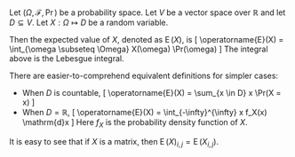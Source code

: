 Let $(\Omega, \mathcal{F}, \Pr)$ be a probability space.
Let $V$ be a vector space over $\mathbb{R}$ and let $D \subseteq V$.
Let $X: \Omega \mapsto D$ be a random variable.

Then the expected value of $X$, denoted as $\operatorname{E}(X)$, is
\[ \operatorname{E}(X) = \int_{\omega \subseteq \Omega} X(\omega) \Pr(\omega) \]
The integral above is the Lebesgue integral.

There are easier-to-comprehend equivalent definitions for simpler cases:

* When $D$ is countable,
\[ \operatorname{E}(X) = \sum_{x \in D} x \Pr(X = x) \]
* When $D = \mathbb{R}$,
\[ \operatorname{E}(X) = \int_{-\infty}^{\infty} x f_X(x) \mathrm{d}x \]
Here $f_X$ is the probability density function of $X$.

It is easy to see that if $X$ is a matrix, then
$\operatorname{E}(X)_{i, j} = \operatorname{E}(X_{i, j})$.
